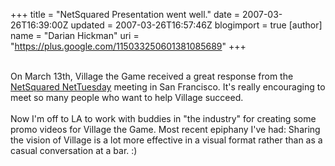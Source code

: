+++
title = "NetSquared Presentation went well."
date = 2007-03-26T16:39:00Z
updated = 2007-03-26T16:57:46Z
blogimport = true 
[author]
	name = "Darian Hickman"
	uri = "https://plus.google.com/115033250601381085689"
+++

<a onblur="try {parent.deselectBloggerImageGracefully();} catch(e) {}" href="http://netsquared.libsyn.com/index.php?post_id=195226"><img style="margin: 0pt 10px 10px 0pt; float: left; cursor: pointer;" src="http://www.villagethegame.com/uploaded_images/netsquared.pic-759738.jpg" alt="" border="0" /></a><br />On March 13th, Village the Game received a great response from the <a href="http://netsquared.meetup.com/1/">NetSquared NetTuesday</a> meeting in San Francisco.  It's really encouraging to meet so many people who want to help Village succeed. <br /><br />Now I'm off to LA to work with buddies in "the industry" for creating some promo videos for Village the Game.   Most recent epiphany I've had: Sharing the vision of Village is a lot more effective in a visual format rather than as a casual conversation at a bar. :)
